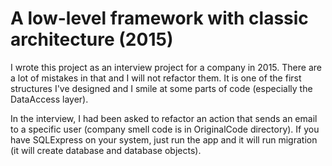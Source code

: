 # A low-level framework with classic architecture (2015)

I wrote this project as an interview project for a company in 2015. There are a lot of mistakes in that and I will not refactor them. It is one of the first structures I've designed and I smile at some parts of code (especially the DataAccess layer).

In the interview, I had been asked to refactor an action that sends an email to a specific user (company smell code is in OriginalCode directory). If you have SQLExpress on your system, just run the app and it will run migration (it will create database and database objects).


